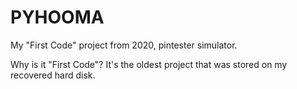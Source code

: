 # PYHOOMA

My "First Code" project from 2020, pintester simulator.

Why is it "First Code"?
It's the oldest project that was stored on my recovered hard disk.